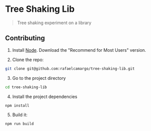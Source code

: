 # Tree Shaking Lib
> Tree shaking experiment on a library

## Contributing

1. Install [Node](https://nodejs.org/en/). Download the "Recommend for Most Users" version.

2. Clone the repo:
``` bash
git clone git@github.com:rafaelcamargo/tree-shaking-lib.git
```

3. Go to the project directory
``` bash
cd tree-shaking-lib
```

4. Install the project dependencies
``` bash
npm install
```

5. Build it:
``` bash
npm run build
```

